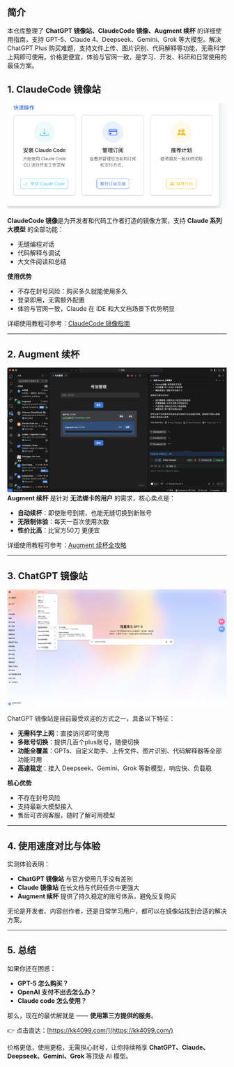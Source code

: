 ## 简介

本仓库整理了 **ChatGPT 镜像站、ClaudeCode 镜像、Augment 续杯** 的详细使用指南，支持 GPT-5、Claude 4、Deepseek、Gemini、Grok 等大模型。解决 ChatGPT Plus 购买难题，支持文件上传、图片识别、代码解释等功能，无需科学上网即可使用。价格更便宜，体验与官网一致，是学习、开发、科研和日常使用的最佳方案。

## 1. ClaudeCode 镜像站
![Claudecode演示](images/claude.png)

**ClaudeCode 镜像**是为开发者和代码工作者打造的镜像方案，支持 **Claude 系列大模型** 的全部功能：  
- 无缝编程对话  
- 代码解释与调试  
- 大文件阅读和总结  

**使用优势**  
- 不存在封号风险：购买多久就能使用多久  
- 登录即用，无需额外配置  
- 体验与官网一致，Claude 在 IDE 和大文档场景下优势明显  

详细使用教程可参考：[ClaudeCode 镜像指南](https://blog.ai4.plus/posts/2025/claude-code-jingxiang/)

---

## 2. Augment 续杯
![Augmentcode插件演示](images/aug.png)
**Augment 续杯** 是针对 **无法绑卡的用户** 的需求，核心卖点是：  
- **自动续杯**：即使账号到期，也能无缝切换到新账号  
- **无限制体验**：每天一百次使用次数  
- **性价比高**：比官方50刀 更便宜

详细使用教程可参考：[Augment 续杯全攻略](https://blog.ai4.plus/posts/2025/augmentcode-unlimited-guide-cn/)

---

## 3. ChatGPT 镜像站
![ChatGPT 镜像站演示](images/gpt.png)

ChatGPT 镜像站是目前最受欢迎的方式之一，具备以下特征：  
- **无需科学上网**：直接访问即可使用  
- **多账号切换**：提供几百个plus账号，随便切换  
- **功能全覆盖**：GPTs、自定义助手、上传文件、图片识别、代码解释器等全部功能可用  
- **高速稳定**：接入 Deepseek、Gemini、Grok 等新模型，响应快、负载稳  

**核心优势**  
- 不存在封号风险  
- 支持最新大模型接入  
- 售后可咨询客服，随时了解可用模型  

---

## 4. 使用速度对比与体验

实测体验表明：  
- **ChatGPT 镜像站** 与官方使用几乎没有差别  
- **Claude 镜像站** 在长文档与代码任务中更强大  
- **Augment 续杯** 提供了持久稳定的账号体系，避免反复购买  

无论是开发者、内容创作者，还是日常学习用户，都可以在镜像站找到合适的解决方案。

---

## 5. 总结

如果你还在困惑：  
- **GPT-5 怎么购买？**  
- **OpenAI 支付不出去怎么办？**  
- **Claude code 怎么使用？**  

那么，现在的最优解就是 —— **使用第三方提供的服务**。  

👉 点击直达：[https://kk4099.com/](https://kk4099.com/)  

价格更低，使用更稳，无需担心封号，让你持续畅享 **ChatGPT、Claude、Deepseek、Gemini、Grok** 等顶级 AI 模型。
